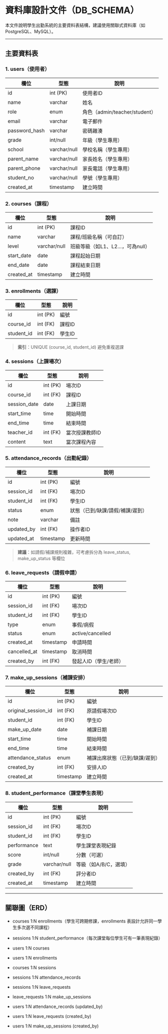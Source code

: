 # 資料庫設計文件（DB_SCHEMA）

本文件說明學生出勤系統的主要資料表結構，建議使用關聯式資料庫（如 PostgreSQL、MySQL）。

---

## 主要資料表

### 1. users（使用者）
| 欄位         | 型態         | 說明         |
|--------------|--------------|--------------|
| id           | int (PK)     | 使用者ID     |
| name         | varchar      | 姓名         |
| role         | enum         | 角色（admin/teacher/student）|
| email        | varchar      | 電子郵件     |
| password_hash| varchar      | 密碼雜湊     |
| grade        | int/null     | 年級（學生專用）|
| school       | varchar/null | 學校名稱（學生專用）|
| parent_name  | varchar/null | 家長姓名（學生專用）|
| parent_phone | varchar/null | 家長電話（學生專用）|
| student_no   | varchar/null | 學號（學生專用）|
| created_at   | timestamp    | 建立時間     |

### 2. courses（課程）
| 欄位         | 型態         | 說明         |
|--------------|--------------|--------------|
| id           | int (PK)     | 課程ID       |
| name         | varchar      | 課程/班級名稱（可自訂）     |
| level        | varchar/null | 班級等級（如L1、L2…，可為null）|
| start_date   | date         | 課程起始日期 |
| end_date     | date         | 課程結束日期 |
| created_at   | timestamp    | 建立時間     |

### 3. enrollments（選課）
| 欄位         | 型態         | 說明         |
|--------------|--------------|--------------|
| id           | int (PK)     | 編號         |
| course_id    | int (FK)     | 課程ID       |
| student_id   | int (FK)     | 學生ID       |

> **索引**：UNIQUE (course_id, student_id) 避免重複選課

### 4. sessions（上課場次）
| 欄位         | 型態         | 說明         |
|--------------|--------------|--------------|
| id           | int (PK)     | 場次ID       |
| course_id    | int (FK)     | 課程ID       |
| session_date | date         | 上課日期     |
| start_time   | time         | 開始時間     |
| end_time     | time         | 結束時間     |
| teacher_id   | int (FK)     | 當次授課教師ID |
| content      | text         | 當次課程內容 |

### 5. attendance_records（出勤紀錄）
| 欄位         | 型態         | 說明         |
|--------------|--------------|--------------|
| id           | int (PK)     | 編號         |
| session_id   | int (FK)     | 場次ID       |
| student_id   | int (FK)     | 學生ID       |
| status       | enum         | 狀態（已到/缺課/請假/補課/遲到）|
| note         | varchar      | 備註         |
| updated_by   | int (FK)     | 操作者ID     |
| updated_at   | timestamp    | 更新時間     |

> **建議**：如請假/補課規則複雜，可考慮拆分為 leave_status, make_up_status 等欄位

### 6. leave_requests（請假申請）
| 欄位         | 型態         | 說明         |
|--------------|--------------|--------------|
| id           | int (PK)     | 編號         |
| session_id   | int (FK)     | 場次ID       |
| student_id   | int (FK)     | 學生ID       |
| type         | enum         | 事假/病假    |
| status       | enum         | active/cancelled |
| created_at   | timestamp    | 申請時間     |
| cancelled_at | timestamp    | 取消時間     |
| created_by   | int (FK)     | 發起人ID（學生/老師）|

### 7. make_up_sessions（補課安排）
| 欄位         | 型態         | 說明         |
|--------------|--------------|--------------|
| id           | int (PK)     | 編號         |
| original_session_id | int (FK) | 原請假場次ID |
| student_id   | int (FK)     | 學生ID       |
| make_up_date | date         | 補課日期     |
| start_time   | time         | 開始時間     |
| end_time     | time         | 結束時間     |
| attendance_status | enum      | 補課出席狀態（已到/缺課/遲到）|
| created_by   | int (FK)     | 安排人ID     |
| created_at   | timestamp    | 建立時間     |

### 8. student_performance（課堂學生表現）
| 欄位         | 型態         | 說明         |
|--------------|--------------|--------------|
| id           | int (PK)     | 編號         |
| session_id   | int (FK)     | 場次ID       |
| student_id   | int (FK)     | 學生ID       |
| performance  | text         | 學生課堂表現紀錄 |
| score        | int/null     | 分數（可選） |
| grade        | varchar/null | 等級（如A/B/C，選填）|
| created_by   | int (FK)     | 評分者ID     |
| created_at   | timestamp    | 建立時間     |

---

## 關聯圖（ERD）
- courses 1:N enrollments（學生可跨期修課，enrollments 表設計允許同一學生多次選不同課程）
- sessions 1:N student_performance（每次課堂每位學生可有一筆表現紀錄）

- users 1:N courses
- users 1:N enrollments
- courses 1:N sessions
- sessions 1:N attendance_records
- sessions 1:N leave_requests
- leave_requests 1:N make_up_sessions
- users 1:N attendance_records (updated_by)
- users 1:N leave_requests (created_by)
- users 1:N make_up_sessions (created_by)
